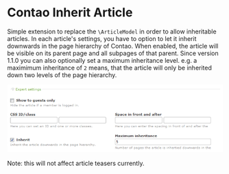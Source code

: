 Contao Inherit Article
===================

Simple extension to replace the `\ArticleModel` in order to allow inheritable articles. In each article's settings, you have to option to let it inherit downwards in the page hierarchy of Contao. When enabled, the article will be visible on its parent page and all subpages of that parent. Since version 1.1.0 you can also optionally set a maximum inheritance level. e.g. a maximimum inheritance of `2` means, that the article will only be inherited down two levels of the page hierarchy.

![Article settings](https://raw.githubusercontent.com/fritzmg/contao-inherit-article/master/inherit_article.png)

Note: this will not affect article teasers currently.